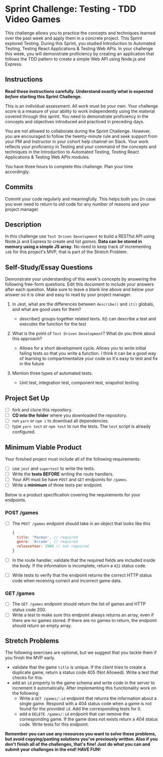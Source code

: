 # Sprint Challenge: Testing - TDD Video Games

This challenge allows you to practice the concepts and techniques learned over the past week and apply them in a concrete project. This Sprint explored Testing. During this Sprint, you studied Introduction to Automated Testing, Testing React Applications & Testing Web APIs. In your challenge this week, you will demonstrate proficiency by creating an application that follows the TDD pattern to create a simple Web API using Node.js and Express.

## Instructions

**Read these instructions carefully. Understand exactly what is expected _before_ starting this Sprint Challenge.**

This is an individual assessment. All work must be your own. Your challenge score is a measure of your ability to work independently using the material covered through this sprint. You need to demonstrate proficiency in the concepts and objectives introduced and practiced in preceding days.

You are not allowed to collaborate during the Sprint Challenge. However, you are encouraged to follow the twenty-minute rule and seek support from your PM and Instructor in your cohort help channel on Slack. Your work reflects your proficiency in Testing and your command of the concepts and techniques in the Introduction to Automated Testing, Testing React Applications & Testing Web APIs modules.

You have three hours to complete this challenge. Plan your time accordingly.

## Commits

Commit your code regularly and meaningfully. This helps both you (in case you ever need to return to old code for any number of reasons and your project manager.

## Description

In this challenge use `Test Driven Development` to build a RESTful API using Node.js and Express to create and list _games_. **Data can be stored in memory using a simple JS array**. No need to keep track of incrementing `id`s for this project's MVP, that is part of the Stretch Problem.

## Self-Study/Essay Questions

Demonstrate your understanding of this week's concepts by answering the following free-form questions. Edit this document to include your answers after each question. Make sure to leave a blank line above and below your answer so it is clear and easy to read by your project manager.

1. In Jest, what are the differences between `describe()` and `it()` globals, and what are good uses for them?

    - describe() groups together related texts. it() can describe a test and executes the function for the test

1. What is the point of `Test Driven Development`? What do you think about this approach?

    - Allows for a short development cycle. Allows you to write initial failing tests so that you write a function. I think it can be a good way of learning to compartmentalize your code so it's easy to test and fix in the future

1. Mention three types of automated tests.
    - Unit test, integration test, component test, snapshot testing

## Project Set Up

-   [ ] fork and clone this repository.
-   [ ] **CD into the folder** where you downloaded the repository.
-   [ ] run `yarn` or `npm i` to download all dependencies.
-   [ ] type `yarn test` or `npm test` to run the tests. The `test` script is already configured.

## Minimum Viable Product

Your finished project must include all of the following requirements:

-   [ ] use `jest` and `supertest` to write the tests.
-   [ ] Write the **tests BEFORE** writing the route handlers.
-   [ ] Your API must be have `POST` and `GET` endpoints for `/games`.
-   [ ] Write a **minimum** of three tests per endpoint.

Below is a product specification covering the requirements for your endpoints.

### POST /games

-   [ ] The `POST /games` endpoint should take in an object that looks like this

    ```js
    {
      title: 'Pacman', // required
      genre: 'Arcade', // required
      releaseYear: 1980 // not required
    }
    ```

-   [ ] In the route handler, validate that the required fields are included inside the body. If the information is incomplete, return a `422` status code.
-   [ ] Write tests to verify that the endpoint returns the correct HTTP status code when receiving correct and incorrect game data.

### GET /games

-   [ ] The `GET /games` endpoint should return the list of games and HTTP status code 200.
-   [ ] Write a test to make sure this endpoint always returns an array, even if there are no games stored. If there are no games to return, the endpoint should return an empty array.

## Stretch Problems

The following exercises are optional, but we suggest that you tackle them if you finish the MVP early.

-   validate that the game `title` is unique. If the client tries to create a duplicate game, return a status code 405 (Not Allowed). Write a test that checks for this.
-   add an `id` property to the game schema and write code in the server to increment it automatically. After implementing this functionality work on the following:
    -   Write a `GET /games/:id` endpoint that returns the information about a single game. Respond with a 404 status code when a game is not found for the provided `id`. Add the corresponding tests for it.
    -   add a `DELETE /games/:id` endpoint that can remove the corresponding game. If the game does not exists return a 404 status code. Write tests for this endpoint.

**Remember you can use any resources you want to solve these problems, but avoid copying/pasting solutions you've previously written. Also if you don't finish all of the challenges, that's fine! Just do what you can and submit your challenges in the end! HAVE FUN!**
